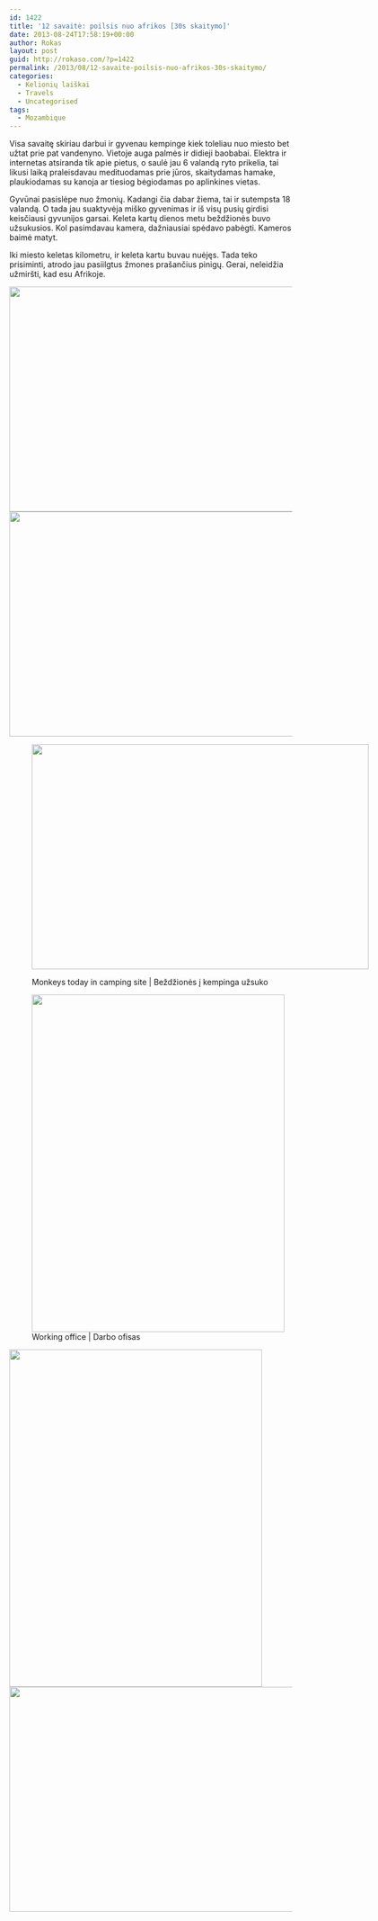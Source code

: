```yaml
---
id: 1422
title: '12 savaitė: poilsis nuo afrikos [30s skaitymo]'
date: 2013-08-24T17:58:19+00:00
author: Rokas
layout: post
guid: http://rokaso.com/?p=1422
permalink: /2013/08/12-savaite-poilsis-nuo-afrikos-30s-skaitymo/
categories:
  - Kelionių laiškai
  - Travels
  - Uncategorised
tags:
  - Mozambique
---
```

Visa savaitę skiriau darbui ir gyvenau kempinge kiek toleliau nuo miesto bet užtat prie pat vandenyno. Vietoje auga palmės ir didieji baobabai. Elektra ir internetas atsiranda tik apie pietus, o saulė jau 6 valandą ryto prikelia, tai likusi laiką praleisdavau medituodamas prie jūros, skaitydamas hamake, plaukiodamas su kanoja ar tiesiog bėgiodamas po aplinkines vietas.

Gyvūnai pasislėpe nuo žmonių. Kadangi čia dabar žiema, tai ir sutempsta 18 valandą. O tada jau suaktyvėja miško gyvenimas ir iš visų pusių girdisi keisčiausi gyvunijos garsai. Keleta kartų dienos metu beždžionės buvo užsukusios. Kol pasimdavau kamera, dažniausiai spėdavo pabėgti. Kameros baimė matyt.

Iki miesto keletas kilometru, ir keleta kartu buvau nuėjęs. Tada teko prisiminti, atrodo jau pasiilgtus žmones prašančius pinigų. Gerai, neleidžia užmiršti, kad esu Afrikoje.

[<img class="alignnone size-medium wp-image-1520" src="http://rokaso.com/wp-content/uploads/2013/08/20130729_IMG062-600x400.jpg" alt="" width="600" height="400" srcset="http://rokaso.com/wp-content/uploads/2013/08/20130729_IMG062-600x400.jpg 600w, http://rokaso.com/wp-content/uploads/2013/08/20130729_IMG062-800x534.jpg 800w, http://rokaso.com/wp-content/uploads/2013/08/20130729_IMG062-370x247.jpg 370w, http://rokaso.com/wp-content/uploads/2013/08/20130729_IMG062-1040x694.jpg 1040w, http://rokaso.com/wp-content/uploads/2013/08/20130729_IMG062-768x512.jpg 768w, http://rokaso.com/wp-content/uploads/2013/08/20130729_IMG062-1200x800.jpg 1200w" sizes="(max-width: 600px) 100vw, 600px" />](http://rokaso.com/wp-content/uploads/2013/08/20130729_IMG062.jpg) [<img class="alignnone size-medium wp-image-1521" src="http://rokaso.com/wp-content/uploads/2013/08/20130801_IMG065-600x400.jpg" alt="" width="600" height="400" srcset="http://rokaso.com/wp-content/uploads/2013/08/20130801_IMG065-600x400.jpg 600w, http://rokaso.com/wp-content/uploads/2013/08/20130801_IMG065-800x534.jpg 800w, http://rokaso.com/wp-content/uploads/2013/08/20130801_IMG065-370x247.jpg 370w, http://rokaso.com/wp-content/uploads/2013/08/20130801_IMG065-1040x694.jpg 1040w, http://rokaso.com/wp-content/uploads/2013/08/20130801_IMG065-768x512.jpg 768w, http://rokaso.com/wp-content/uploads/2013/08/20130801_IMG065-1200x800.jpg 1200w" sizes="(max-width: 600px) 100vw, 600px" />](http://rokaso.com/wp-content/uploads/2013/08/20130801_IMG065.jpg)<figure id="attachment_1522" aria-describedby="caption-attachment-1522" style="width: 600px" class="wp-caption alignnone">

[<img class="size-medium wp-image-1522" src="http://rokaso.com/wp-content/uploads/2013/08/20130801_IMG068-600x400.jpg" alt="" width="600" height="400" srcset="http://rokaso.com/wp-content/uploads/2013/08/20130801_IMG068-600x400.jpg 600w, http://rokaso.com/wp-content/uploads/2013/08/20130801_IMG068-800x534.jpg 800w, http://rokaso.com/wp-content/uploads/2013/08/20130801_IMG068-370x247.jpg 370w, http://rokaso.com/wp-content/uploads/2013/08/20130801_IMG068-1040x694.jpg 1040w, http://rokaso.com/wp-content/uploads/2013/08/20130801_IMG068-768x512.jpg 768w, http://rokaso.com/wp-content/uploads/2013/08/20130801_IMG068-1200x800.jpg 1200w" sizes="(max-width: 600px) 100vw, 600px" />](http://rokaso.com/wp-content/uploads/2013/08/20130801_IMG068.jpg)<figcaption id="caption-attachment-1522" class="wp-caption-text">Monkeys today in camping site | Beždžionės į kempinga užsuko</figcaption></figure> <figure id="attachment_1523" aria-describedby="caption-attachment-1523" style="width: 450px" class="wp-caption alignnone">[<img class="size-medium wp-image-1523" src="http://rokaso.com/wp-content/uploads/2013/08/20130802_IMG002-450x600.jpg" alt="" width="450" height="600" srcset="http://rokaso.com/wp-content/uploads/2013/08/20130802_IMG002-450x600.jpg 450w, http://rokaso.com/wp-content/uploads/2013/08/20130802_IMG002-525x700.jpg 525w, http://rokaso.com/wp-content/uploads/2013/08/20130802_IMG002-750x1000.jpg 750w, http://rokaso.com/wp-content/uploads/2013/08/20130802_IMG002-370x493.jpg 370w, http://rokaso.com/wp-content/uploads/2013/08/20130802_IMG002-1040x1386.jpg 1040w, http://rokaso.com/wp-content/uploads/2013/08/20130802_IMG002-768x1023.jpg 768w, http://rokaso.com/wp-content/uploads/2013/08/20130802_IMG002-901x1200.jpg 901w, http://rokaso.com/wp-content/uploads/2013/08/20130802_IMG002.jpg 1537w" sizes="(max-width: 450px) 100vw, 450px" />](http://rokaso.com/wp-content/uploads/2013/08/20130802_IMG002.jpg)<figcaption id="caption-attachment-1523" class="wp-caption-text">Working office | Darbo ofisas</figcaption></figure> 

[<img class="alignnone size-medium wp-image-1524" src="http://rokaso.com/wp-content/uploads/2013/08/20130803_IMG003-450x600.jpg" alt="" width="450" height="600" srcset="http://rokaso.com/wp-content/uploads/2013/08/20130803_IMG003-450x600.jpg 450w, http://rokaso.com/wp-content/uploads/2013/08/20130803_IMG003-525x700.jpg 525w, http://rokaso.com/wp-content/uploads/2013/08/20130803_IMG003-750x1000.jpg 750w, http://rokaso.com/wp-content/uploads/2013/08/20130803_IMG003-370x493.jpg 370w, http://rokaso.com/wp-content/uploads/2013/08/20130803_IMG003-1040x1386.jpg 1040w, http://rokaso.com/wp-content/uploads/2013/08/20130803_IMG003-768x1023.jpg 768w, http://rokaso.com/wp-content/uploads/2013/08/20130803_IMG003-901x1200.jpg 901w, http://rokaso.com/wp-content/uploads/2013/08/20130803_IMG003.jpg 1537w" sizes="(max-width: 450px) 100vw, 450px" />](http://rokaso.com/wp-content/uploads/2013/08/20130803_IMG003.jpg) [<img class="alignnone size-medium wp-image-1525" src="http://rokaso.com/wp-content/uploads/2013/08/20130804_IMG002-600x400.jpg" alt="" width="600" height="400" srcset="http://rokaso.com/wp-content/uploads/2013/08/20130804_IMG002-600x400.jpg 600w, http://rokaso.com/wp-content/uploads/2013/08/20130804_IMG002-800x534.jpg 800w, http://rokaso.com/wp-content/uploads/2013/08/20130804_IMG002-370x247.jpg 370w, http://rokaso.com/wp-content/uploads/2013/08/20130804_IMG002-1040x694.jpg 1040w, http://rokaso.com/wp-content/uploads/2013/08/20130804_IMG002-768x512.jpg 768w, http://rokaso.com/wp-content/uploads/2013/08/20130804_IMG002-1200x800.jpg 1200w" sizes="(max-width: 600px) 100vw, 600px" />](http://rokaso.com/wp-content/uploads/2013/08/20130804_IMG002.jpg)
